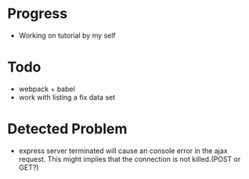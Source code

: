 # Progress
* Working on tutorial by my self


# Todo
* webpack + babel
* work with listing a fix data set

# Detected Problem
* express server terminated will cause an console error in the ajax request. This might implies that the connection is not killed.(POST or GET?)